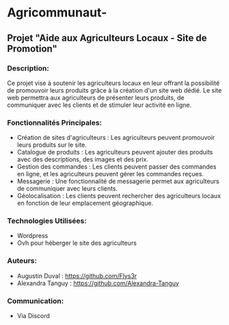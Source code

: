 # Agricommunaut-

## Projet "Aide aux Agriculteurs Locaux - Site de Promotion"

### Description:

Ce projet vise à soutenir les agriculteurs locaux en leur offrant la possibilité de promouvoir leurs produits grâce à la création d'un site web dédié. Le site web permettra aux agriculteurs de présenter leurs produits, de communiquer avec les clients et de stimuler leur activité en ligne.

### Fonctionnalités Principales:

* Création de sites d'agriculteurs : Les agriculteurs peuvent promouvoir leurs produits sur le site.
* Catalogue de produits : Les agriculteurs peuvent ajouter des produits avec des descriptions, des images et des prix.
* Gestion des commandes : Les clients peuvent passer des commandes en ligne, et les agriculteurs peuvent gérer les commandes reçues.
* Messagerie : Une fonctionnalité de messagerie permet aux agriculteurs de communiquer avec leurs clients.
* Géolocalisation : Les clients peuvent rechercher des agriculteurs locaux en fonction de leur emplacement géographique.

### Technologies Utilisées:
* Wordpress
* Ovh pour héberger le site des agriculteurs

### Auteurs:
* Augustin Duval : https://github.com/Flys3r
* Alexandra Tanguy : https://github.com/Alexandra-Tanguy

### Communication:

* Via Discord
